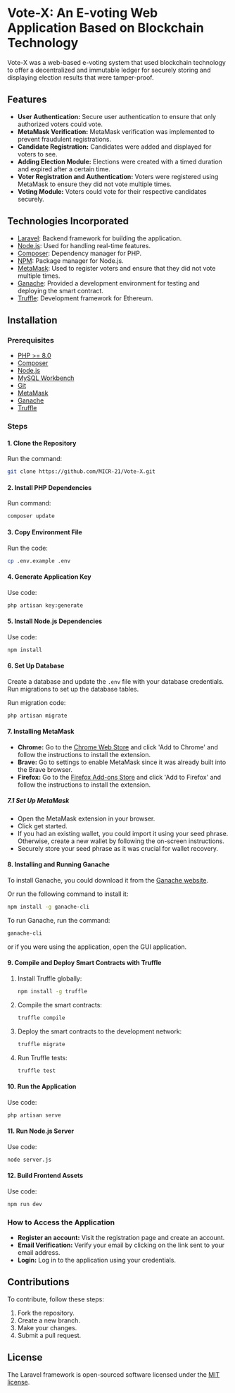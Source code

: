 # Vote-X: An E-voting Web Application Based on Blockchain Technology

Vote-X was a web-based e-voting system that used blockchain technology to offer a decentralized and immutable ledger for securely storing and displaying election results that were tamper-proof.

## Features

- **User Authentication:** Secure user authentication to ensure that only authorized voters could vote.
- **MetaMask Verification:** MetaMask verification was implemented to prevent fraudulent registrations.
- **Candidate Registration:** Candidates were added and displayed for voters to see.
- **Adding Election Module:** Elections were created with a timed duration and expired after a certain time.
- **Voter Registration and Authentication:** Voters were registered using MetaMask to ensure they did not vote multiple times.
- **Voting Module:** Voters could vote for their respective candidates securely.

## Technologies Incorporated

- [Laravel](https://laravel.com/): Backend framework for building the application.
- [Node.js](https://nodejs.org/): Used for handling real-time features.
- [Composer](https://getcomposer.org/): Dependency manager for PHP.
- [NPM](https://www.npmjs.com/): Package manager for Node.js.
- [MetaMask](https://metamask.io/): Used to register voters and ensure that they did not vote multiple times.
- [Ganache](https://trufflesuite.com/ganache/): Provided a development environment for testing and deploying the smart contract.
- [Truffle](https://trufflesuite.com/truffle/): Development framework for Ethereum.

## Installation

### Prerequisites

- [PHP >= 8.0](https://www.php.net/downloads)
- [Composer](https://getcomposer.org/download/)
- [Node.js](https://nodejs.org/en/download/)
- [MySQL Workbench](https://www.mysql.com/products/workbench/)
- [Git](https://git-scm.com/downloads)
- [MetaMask](https://metamask.io/download.html)
- [Ganache](https://trufflesuite.com/ganache/)
- [Truffle](https://trufflesuite.com/truffle/)

### Steps

#### 1. Clone the Repository

Run the command: 
```bash
git clone https://github.com/MICR-21/Vote-X.git
```

#### 2. Install PHP Dependencies
  
Run command: 
```bash
composer update
```

#### 3. Copy Environment File

Run the code: 
```bash
cp .env.example .env
```

#### 4. Generate Application Key

Use code: 
```bash
php artisan key:generate
```

#### 5. Install Node.js Dependencies

Use code: 
```bash
npm install
```

#### 6. Set Up Database

Create a database and update the `.env` file with your database credentials. Run migrations to set up the database tables.

Run migration code: 
```bash
php artisan migrate
```

#### 7. Installing MetaMask

- **Chrome:** Go to the [Chrome Web Store](https://chrome.google.com/webstore) and click 'Add to Chrome' and follow the instructions to install the extension.
- **Brave:** Go to settings to enable MetaMask since it was already built into the Brave browser.
- **Firefox:** Go to the [Firefox Add-ons Store](https://addons.mozilla.org/en-US/firefox/) and click 'Add to Firefox' and follow the instructions to install the extension.

##### 7.1 Set Up MetaMask

- Open the MetaMask extension in your browser.
- Click get started.
- If you had an existing wallet, you could import it using your seed phrase. Otherwise, create a new wallet by following the on-screen instructions.
- Securely store your seed phrase as it was crucial for wallet recovery.

#### 8. Installing and Running Ganache

To install Ganache, you could download it from the [Ganache website](https://trufflesuite.com/ganache/).

Or run the following command to install it:
```bash
npm install -g ganache-cli
```

To run Ganache, run the command:
```bash
ganache-cli
```
or if you were using the application, open the GUI application.

#### 9. Compile and Deploy Smart Contracts with Truffle

1. Install Truffle globally:
    ```bash
    npm install -g truffle
    ```
2. Compile the smart contracts:
    ```bash
    truffle compile
    ```
3. Deploy the smart contracts to the development network:
    ```bash
    truffle migrate
    ```
4. Run Truffle tests:
    ```bash
    truffle test
    ```

#### 10. Run the Application

Use code: 
```bash
php artisan serve
```

#### 11. Run Node.js Server

Use code: 
```bash
node server.js
```

#### 12. Build Frontend Assets

Use code:
```bash
npm run dev
```

### How to Access the Application

- **Register an account:** Visit the registration page and create an account.
- **Email Verification:** Verify your email by clicking on the link sent to your email address.
- **Login:** Log in to the application using your credentials.

## Contributions

To contribute, follow these steps:

1. Fork the repository.
2. Create a new branch.
3. Make your changes.
4. Submit a pull request.

## License

The Laravel framework is open-sourced software licensed under the [MIT license](https://opensource.org/licenses/MIT).
